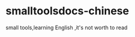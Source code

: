 smalltoolsdocs-chinese
======================

small tools,learning English ,it's not worth to read 